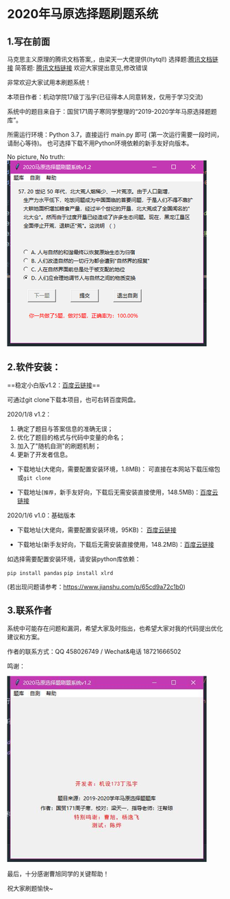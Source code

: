 # 2020年马原选择题刷题系统

## 1.写在前面

马克思主义原理的腾讯文档答案,，由梁天一大佬提供(ltytql!)
选择题:[腾讯文档链接](https://docs.qq.com/doc/DYUloVUtPZWZyQWZi)
简答题: [腾讯文档链接](https://docs.qq.com/doc/DYVV5eHlUWWVvbGJn)
欢迎大家提出意见,修改错误

非常欢迎大家试用本刷题系统！

本项目作者：机动学院17级丁泓宇(已征得本人同意转发，仅用于学习交流)

系统中的题目来自于：国贸171周子寒同学整理的“2019-2020学年马原选择题题库”。

所需运行环境：Python 3.7，直接运行 main.py 即可 (第一次运行需要一段时间，请耐心等待)。
也可选择下载不用Python环境依赖的新手友好向版本。

No picture, No truth:
![random](readme.assets/random.png)

## 2.软件安装：

==稳定小白版v1.2：[百度云链接](https://pan.baidu.com/s/1VbYIruMvPKrF33Xqk88ZbA)==

可通过git clone下载本项目，也可右转百度网盘。

2020/1/8 v1.2：
1. 确定了题目与答案信息的准确无误；
2. 优化了题目的格式与代码中变量的命名；
3. 加入了"随机自测"的刷题机制；
4. 更新了开发者信息。

- 下载地址(大佬向，需要配置安装环境，1.8MB)： 可直接在本网站下载压缩包或`git clone`

- 下载地址(`推荐`，新手友好向，下载后无需安装直接使用，148.5MB)：[百度云链接](https://pan.baidu.com/s/1VbYIruMvPKrF33Xqk88ZbA)

2020/1/6 v1.0：基础版本

- 下载地址(大佬向，需要配置安装环境，95KB)： [百度云链接](https://pan.baidu.com/s/1EWK69nF_cGFckmXyIRjeSQ) 

- 下载地址(新手友好向，下载后无需安装直接使用，148.2MB)：[百度云链接](https://pan.baidu.com/s/1vZPQ8TmMUbTuwCTBO_xrIA)

如选择需要配置安装环境，请安装python库依赖：

`pip install pandas`
`pip install xlrd `

(若出现问题请参考：https://www.jianshu.com/p/65cd9a72c1b0)

## 3.联系作者

系统中可能存在问题和漏洞，希望大家及时指出，也希望大家对我的代码提出优化建议和方案。

作者的联系方式：QQ 458026749 / Wechat&电话 18721666502

鸣谢：

![thanks](readme.assets/thanks.jpg)

最后，十分感谢曹旭同学的关键帮助！

祝大家刷题愉快~

